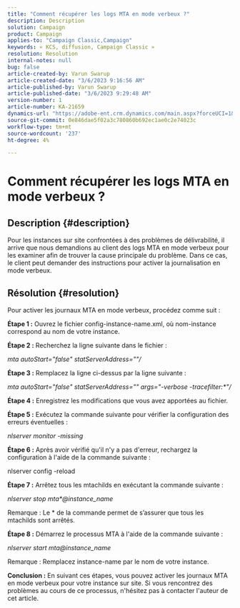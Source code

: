 ```yaml
---
title: "Comment récupérer les logs MTA en mode verbeux ?"
description: Description
solution: Campaign
product: Campaign
applies-to: "Campaign Classic,Campaign"
keywords: « KCS, diffusion, Campaign Classic »
resolution: Resolution
internal-notes: null
bug: false
article-created-by: Varun Swarup
article-created-date: "3/6/2023 9:16:56 AM"
article-published-by: Varun Swarup
article-published-date: "3/6/2023 9:29:48 AM"
version-number: 1
article-number: KA-21659
dynamics-url: "https://adobe-ent.crm.dynamics.com/main.aspx?forceUCI=1&pagetype=entityrecord&etn=knowledgearticle&id=41c4aca0-ffbb-ed11-83ff-6045bd006149"
source-git-commit: 0e846dae5f02a3c780860b692ec1ae0c2e74023c
workflow-type: tm+mt
source-wordcount: '237'
ht-degree: 4%

---
```


# Comment récupérer les logs MTA en mode verbeux ?

## Description {#description}

Pour les instances sur site confrontées à des problèmes de délivrabilité, il arrive que nous demandions au client des logs MTA en mode verbeux pour les examiner afin de trouver la cause principale du problème. Dans ce cas, le client peut demander des instructions pour activer la journalisation en mode verbeux.

## Résolution {#resolution}


Pour activer les journaux MTA en mode verbeux, procédez comme suit :

<b>Étape 1 :</b>
Ouvrez le fichier config-instance-name.xml, où nom-instance correspond au nom de votre instance.

<b>Étape 2 :</b>
Recherchez la ligne suivante dans le fichier :

*mta autoStart=&quot;false&quot; statServerAddress=&quot;&quot;/*

<b>Étape 3 :</b>
Remplacez la ligne ci-dessus par la ligne suivante :

*mta autoStart=&quot;false&quot; statServerAddress=&quot;&quot; args=&quot;-verbose -tracefilter:\*&quot;/*

<b>Étape 4 :</b>
Enregistrez les modifications que vous avez apportées au fichier.

<b>Étape 5 :</b>
Exécutez la commande suivante pour vérifier la configuration des erreurs éventuelles :

*nlserver monitor -missing*

<b>Étape 6 :</b>
Après avoir vérifié qu&#39;il n&#39;y a pas d&#39;erreur, rechargez la configuration à l&#39;aide de la commande suivante :

nlserver config -reload 

<b>Étape 7 :</b>
Arrêtez tous les mtachilds en exécutant la commande suivante :

*nlserver stop mta\*@instance_name*

Remarque : Le \* de la commande permet de s’assurer que tous les mtachilds sont arrêtés.

<b>Étape 8 :</b>
Démarrez le processus MTA à l&#39;aide de la commande suivante :

*nlserver start mta@instance_name*

Remarque : Remplacez instance-name par le nom de votre instance.

<b>Conclusion :</b>
En suivant ces étapes, vous pouvez activer les journaux MTA en mode verbeux pour votre instance sur site. Si vous rencontrez des problèmes au cours de ce processus, n&#39;hésitez pas à contacter l&#39;auteur de cet article.
